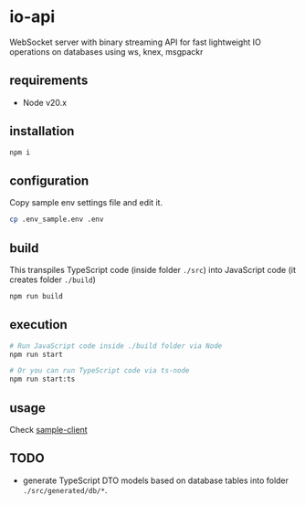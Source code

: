 # io-api

WebSocket server with binary streaming API for fast lightweight IO operations on databases using ws, knex, msgpackr

## requirements

* Node v20.x

## installation

```sh
npm i
```

## configuration

Copy sample env settings file and edit it.

```sh
cp .env_sample.env .env
```

## build

This transpiles TypeScript code (inside folder `./src`) into JavaScript code (it creates folder `./build`)

```sh
npm run build
```

## execution

```sh
# Run JavaScript code inside ./build folder via Node
npm run start

# Or you can run TypeScript code via ts-node
npm run start:ts
```

## usage

Check [sample-client](./sample-client/)

## TODO

* generate TypeScript DTO models based on database tables into folder `./src/generated/db/*`.
